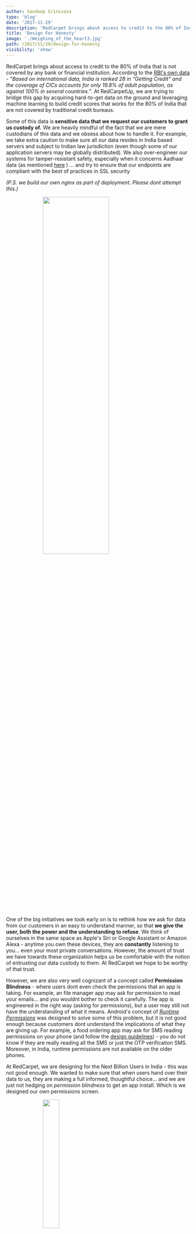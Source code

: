 ```yaml
---
author: Sandeep Srinivasa
type: 'blog'
date: '2017-11-29'
description: 'RedCarpet brings about access to credit to the 80% of India that is not covered by any bank or financial institution.'
title: 'Design For Honesty'
image: './Weighing_of_the_heart3.jpg'
path: /2017/11/29/design-for-honesty
visibility: 'show'
---
```


RedCarpet brings about access to credit to the 80% of India that is not covered by any bank or financial institution. According to the [RBI's own data](https://m.rbi.org.in//Scripts/PublicationReportDetails.aspx?UrlPage=&ID=763) - "_Based on international data, India is ranked 28 in “Getting Credit” and the coverage of CICs accounts for only 19.8% of adult population, as against 100% in several countries._". At RedCarpetUp, we are trying to bridge this gap by acquiring hard-to-get data on the ground and leveraging machine learning to build credit scores that works for the 80% of India that are not covered by traditional credit bureaus.​

Some of this data is<strong> sensitive data that we request our customers to grant us custody of.</strong> We are heavily mindful of the fact that we are mere custodians of this data and we obsess about how to handle it. For example, we take extra caution to make sure all our data resides in India based servers and subject to Indian law jurisdiction (even though some of our application servers may be globally distributed). We also over-engineer our systems for tamper-resistant safety, especially when it concerns Aadhaar data (as mentioned [here](/2017/09/18/securely-encrypting-aadhaar/) ) ... and try to ensure that our endpoints are compliant with the best of practices in SSL security

_(P.S. we build our own nginx as part of deployment. Please dont attempt this.)_

<img src="/images/blogs/qualys.png" width="60%" height="50%" style = "border:none;margin-left:20%">

One of the big initiatives we took early on is to rethink how we ask for data from our customers in an easy to understand manner, so that **we give the user, both the power and the understanding to refuse**. We think of ourselves in the same space as Apple's Siri or Google Assistant or Amazon Alexa - anytime you own these devices, they are **constantly** listening to you... even your most private conversations. However, the amount of trust we have towards these organization helps us be comfortable with the notion of entrusting our data custody to them. At RedCarpet we hope to be worthy of that trust.

However, we are also very well cognizant of a concept called **Permission Blindness** - where users dont even check the permissions that an app is taking. For example, an file manager app may ask for permission to read your emails... and you wouldnt bother to check it carefully. The app is engineered in the right way (asking for permissions), but a user may still not have the understanding of what it means. Android's concept of [_Runtime Permissions_](https://android-developers.googleblog.com/2016/02/marshmallow-and-user-data.html?m=0&hl=vi) was designed to solve some of this problem, but it is not good enough because customers dont understand the implications of what they are giving up. For example, a food ordering app may ask for SMS reading permissions on your phone (and follow the [design guidelines](https://material.io/guidelines/patterns/permissions.html#permissions-usage)) - you do not know if they are really reading all the SMS or just the OTP verification SMS. Moreover, in India, runtime permissions are not available on the older phones.

At RedCarpet, we are designing for the Next Billion Users in India - this was not good enough. We wanted to make sure that when users hand over their data to us, they are making a full informed, thoughtful choice... and we are just not hedging on _permission blindness_ to get an app install. Which is we designed our own permissions screen.

<img src="/images/blogs/screen.gif" width="30%" style = "border:none;margin-left:20%">

In this screen, we wanted to answer 3 questions:

1. **How do you give credit, when nobody else can ?** (by using your data to help in our risk evaluation)
2. **What data do you take from me ?** (SMS, contacts, geolocation, etc)
3. **How do you use this data and how do you safeguard it ?** (verification calling, security, SSL, etc)

Answering this was a very hard problem for our brilliant designer @gbaheti. It took him several scores of iterations before we ended up at something that is interactive, information dense and answers all the three questions. I'm pretty sure he wanted to throw in the towel far sooner ;)

Incidentally, this screen is where we have the highest dropoff rate for our users. Remember, unless you explicitly press **"Accept"** here, **we will not touch any of your data, even though the app has all the permissions to do so**. We believe this is the point where a user can make an informed choice - whether they trust us with their data...just like they trust Siri/Google Assistant.

One of the interesting things that happened as a consequence of this is that, we have very less trust or data related complaints from our users - they understand.

That makes us happy. We call this Designing for Honesty.
